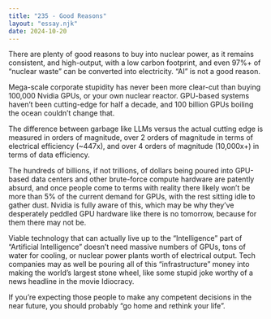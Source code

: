 ```yaml
---
title: "235 - Good Reasons"
layout: "essay.njk"
date: 2024-10-20
---
```


There are plenty of good reasons to buy into nuclear power, as it remains consistent, and high-output, with a low carbon footprint, and even 97%+ of “nuclear waste” can be converted into electricity. “AI” is not a good reason.

Mega-scale corporate stupidity has never been more clear-cut than buying 100,000 Nvidia GPUs, or your own nuclear reactor. GPU-based systems haven’t been cutting-edge for half a decade, and 100 billion GPUs boiling the ocean couldn’t change that.

The difference between garbage like LLMs versus the actual cutting edge is measured in orders of magnitude, over 2 orders of magnitude in terms of electrical efficiency (~447x), and over 4 orders of magnitude (10,000x+) in terms of data efficiency.

The hundreds of billions, if not trillions, of dollars being poured into GPU-based data centers and other brute-force compute hardware are patently absurd, and once people come to terms with reality there likely won’t be more than 5% of the current demand for GPUs, with the rest sitting idle to gather dust. Nvidia is fully aware of this, which may be why they’ve desperately peddled GPU hardware like there is no tomorrow, because for them there may not be.

Viable technology that can actually live up to the “Intelligence” part of “Artificial Intelligence” doesn’t need massive numbers of GPUs, tons of water for cooling, or nuclear power plants worth of electrical output. Tech companies may as well be pouring all of this “infrastructure” money into making the world’s largest stone wheel, like some stupid joke worthy of a news headline in the movie Idiocracy.

If you’re expecting those people to make any competent decisions in the near future, you should probably “go home and rethink your life”.

